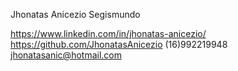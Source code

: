 Jhonatas Anicezio Segismundo

https://www.linkedin.com/in/jhonatas-anicezio/
https://github.com/JhonatasAnicezio
(16)992219948
jhonatasanic@hotmail.com